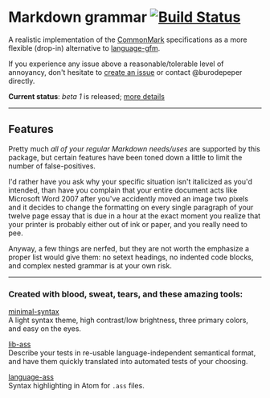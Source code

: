 # Markdown grammar [![Build Status](https://travis-ci.org/burodepeper/language-markdown.svg?branch=master)](https://travis-ci.org/burodepeper/language-markdown)

A realistic implementation of the [CommonMark](http://www.commonmark.org/) specifications as a more flexible (drop-in) alternative to [language-gfm](https://github.com/atom/language-gfm/).

If you experience any issue above a reasonable/tolerable level of annoyancy, don't hesitate to [create an issue](issues/new/) or contact @burodepeper directly.

 **Current status**: _beta 1_ is released; [more details](STATUS.md)

---

## Features

Pretty much _all of your regular Markdown needs/uses_ are supported by this package, but certain features have been toned down a little to limit the number of false-positives.

I'd rather have you ask why your specific situation isn't italicized as you'd intended, than have you complain that your entire document acts like Microsoft Word 2007 after you've accidently moved an image two pixels and it decides to change the formatting on every single paragraph of your twelve page essay that is due in a hour at the exact moment you realize that your printer is probably either out of ink or paper, and you really need to pee.

Anyway, a few things are nerfed, but they are not worth the emphasize a proper list would give them: no setext headings, no indented code blocks, and complex nested grammar is at your own risk.

---

### Created with blood, sweat, tears, and these amazing tools:

[minimal-syntax](https://atom.io/packages/minimal-syntax)<br>
A light syntax theme, high contrast/low brightness, three primary colors, and easy on the eyes.

[lib-ass](https://www.npmjs.org/packages/lib-ass)<br>
Describe your tests in re-usable language-independent semantical format, and have them quickly translated into automated tests of your choosing.

[language-ass](https://github.com/burodepeper/language-ass/)<br>
Syntax highlighting in Atom for `.ass` files.
